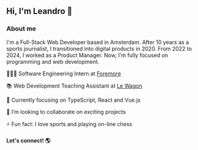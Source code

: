 ## Hi, I'm Leandro 👋

### About me

<p>I'm a Full-Stack Web Developer based in Amsterdam. After 10 years as a sports journalist, I transitioned into digital products in 2020. From 2022 to 2024, I worked as a Product Manager. Now, I'm fully focused on programming and web development.</p>

👨🏽‍💻 Software Engineering Intern at <a href="https://www.foremore.com/">Foremore</a>

📚 Web Development Teaching Assistant at <a href="https://www.lewagon.com/amsterdam">Le Wagon</a>

🌱 Currently focusing on TypeScript, React and Vue.js

👯 I’m looking to collaborate on exciting projects

⚡ Fun fact: I love sports and playing on-line chess

#### Let's connect! 🌎

<!--
**leandroptavares/leandroptavares** is a ✨ _special_ ✨ repository because its `README.md` (this file) appears on your GitHub profile.

Here are some ideas to get you started:

- 🔭 I’m currently working on ...
- 🌱 I’m currently learning ...
- 👯 I’m looking to collaborate on ...
- 🤔 I’m looking for help with ...
- 💬 Ask me about ...
- 📫 How to reach me: ...
- 😄 Pronouns: ...
- ⚡ Fun fact: ...
-->
